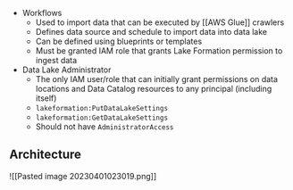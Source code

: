 - Workflows
	- Used to import data that can be executed by [[AWS Glue]] crawlers
	- Defines data source and schedule to import data into data lake
	- Can be defined using blueprints or templates
	- Must be granted IAM role that grants Lake Formation permission to ingest data
- Data Lake Administrator
	- The only IAM user/role that can initially grant permissions on data locations and Data Catalog resources to any principal (including itself)
	- `lakeformation:PutDataLakeSettings`
	- `lakeformation:GetDataLakeSettings`
	- Should not have `AdministratorAccess`

## Architecture

![[Pasted image 20230401023019.png]]